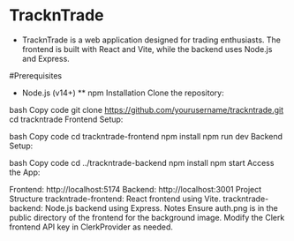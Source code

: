 
# TracknTrade
* TracknTrade is a web application designed for trading enthusiasts. The frontend is built with React and Vite, while the backend uses Node.js and Express.

#Prerequisites
* Node.js (v14+)
** npm
Installation
Clone the repository:

bash
Copy code
git clone https://github.com/yourusername/trackntrade.git
cd trackntrade
Frontend Setup:

bash
Copy code
cd trackntrade-frontend
npm install
npm run dev
Backend Setup:

bash
Copy code
cd ../trackntrade-backend
npm install
npm start
Access the App:

Frontend: http://localhost:5174
Backend: http://localhost:3001
Project Structure
trackntrade-frontend: React frontend using Vite.
trackntrade-backend: Node.js backend using Express.
Notes
Ensure auth.png is in the public directory of the frontend for the background image.
Modify the Clerk frontend API key in ClerkProvider as needed.
